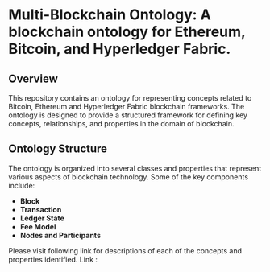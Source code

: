 # Multi-Blockchain Ontology: A blockchain ontology for Ethereum, Bitcoin, and Hyperledger Fabric.

## Overview

This repository contains an ontology for representing concepts related to Bitcoin, Ethereum and Hyperledger Fabric blockchain frameworks. The ontology is designed to provide a structured framework for defining key concepts, relationships, and properties in the domain of blockchain.

## Ontology Structure

The ontology is organized into several classes and properties that represent various aspects of blockchain technology. Some of the key components include:

- **Block**  
- **Transaction**
- **Ledger State**
- **Fee Model**
- **Nodes and Participants**

Please visit following link for descriptions of each of the concepts and properties identified.
Link : 
